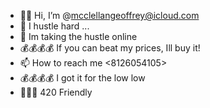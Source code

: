 - 👊🏽 Hi, I’m @mcclellangeoffrey@icloud.com
- 👀 I hustle hard ...
- 🦍 Im taking the hustle online
- 💰💰💰💰 If you can beat my prices, Ill buy it!
- 📫 How to reach me <8126054105>
- 💰💰💰💰 I got it for the low low
- 💨💨💨 420 Friendly

<!---
mcclellangeoffrey/mcclellangeoffrey is a ✨ special ✨ repository because its `README.md` (this file) appears on your GitHub profile.
You can click the Preview link to take a look at your changes.
--->
